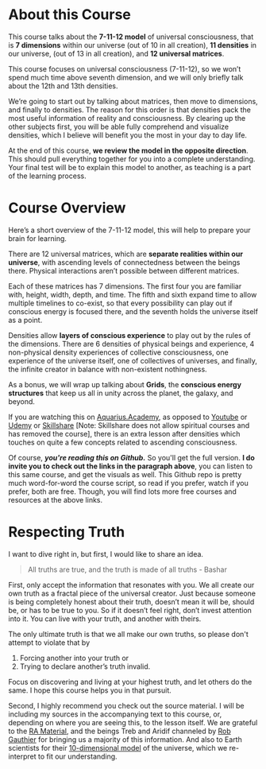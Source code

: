 
# About this Course
This course talks about the **7-11-12 model** of universal consciousness, that is **7 dimensions** within our universe (out of 10 in all creation), **11 densities** in our universe, (out of 13 in all creation), and **12 universal matrices**.

This course focuses on universal consciousness (7-11-12), so we won’t spend much time above seventh dimension, and we will only briefly talk about the 12th and 13th densities.

We’re going to start out by talking about matrices, then move to dimensions, and finally to densities. The reason for this order is that densities pack the most useful information of reality and consciousness. By clearing up the other subjects first, you will be able fully comprehend and visualize densities, which I believe will benefit you the most in your day to day life.

At the end of this course, **we review the model in the opposite direction**. This should pull everything together for you into a complete understanding. Your final test will be to explain this model to another, as teaching is a part of the learning process.

# Course Overview
Here’s a short overview of the 7-11-12 model, this will help to prepare your brain for learning.

There are 12 universal matrices, which are **separate realities within our universe**, with ascending levels of connectedness between the beings there. Physical interactions aren’t possible between different matrices.

Each of these matrices has 7 dimensions. The first four you are familiar with, height, width, depth, and time. The fifth and sixth expand time to allow multiple timelines to co-exist, so that every possibility can play out if conscious energy is focused there, and the seventh holds the universe itself as a point.

Densities allow **layers of conscious experience** to play out by the rules of the dimensions. There are 6 densities of physical beings and experience, 4 non-physical density experiences of collective consciousness, one experience of the universe itself, one of collectives of universes, and finally, the infinite creator in balance with non-existent nothingness. 

As a bonus, we will wrap up talking about **Grids**, the **conscious energy structures** that keep us all in unity across the planet, the galaxy, and beyond.

If you are watching this on [Aquarius.Academy](https://music.cxc.world), as opposed to [Youtube](https://www.youtube.com/channel/UCF51epB30pzzDuuC_VpgQ7Q) or [Udemy](https://www.udemy.com/user/aquarius-academy/) or [Skillshare](https://www.skillshare.com/user/aquariusacademy) [Note: Skillshare does not allow spiritual courses and has removed the course], there is an extra lesson after densities which touches on quite a few concepts related to ascending consciousness.

Of course, ***you're reading this on Github.*** So you'll get the full version. **I do invite you to check out the links in the paragraph above**, you can listen to this same course, and get the visuals as well. This Github repo is pretty much word-for-word the course script, so read if you prefer, watch if you prefer, both are free. Though, you will find lots more free courses and resources at the above links.  

# Respecting Truth
I want to dive right in, but first, I would like to share an idea.

> All truths are true, and the truth is made of all truths - Bashar

First, only accept the information that resonates with you. We all create our own truth as a fractal piece of the universal creator. Just because someone is being completely honest about their truth, doesn’t mean it will be, should be, or has to be true to you. So if it doesn’t feel right, don’t invest attention into it. You can live with your truth, and another with theirs.

The only ultimate truth is that we all make our own truths, so please don't attempt to violate that by 
1. Forcing another into your truth or 
2. Trying to declare another’s truth invalid.

Focus on discovering and living at your highest truth, and let others do the same. I hope this course helps you in that pursuit.

Second, I highly recommend you check out the source material. I will be including my sources in the accompanying text to this course, or, depending on where you are seeing this, to the lesson itself. We are grateful to the [RA Material](https://lawofone.info), and the beings Treb and Aridif channeled by [Rob Gauthier](https://www.youtube.com/channel/UC8JooeMCjTYIKhO7UXLbMtg) for bringing us a majority of this information. And also to Earth scientists for their [10-dimensional model](https://www.youtube.com/watch?v=zqeqW3g8N2Q) of the universe, which we re-interpret to fit our understanding.

<!--stackedit_data:
eyJoaXN0b3J5IjpbLTE5MDgzMzIwOTYsMTU1MDc5NDA0OCw2MT
Q3MzQ1MzEsNzgxNDk4NjE3LC0xMjg1MTIxOTAsNDg0MjMzODQ1
LC01NDQyNzI0ODksLTIwMTQwNzU2MDJdfQ==
-->